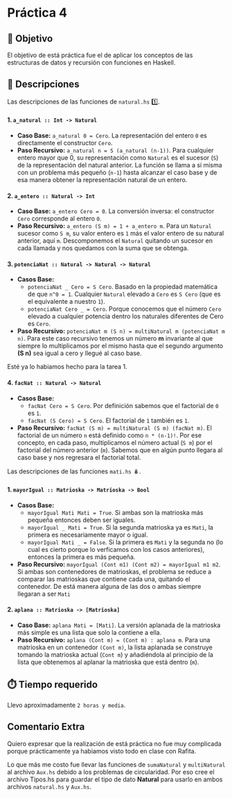 # Práctica 4


## 🎯 Objetivo
El objetivo de está práctica fue el de aplicar los conceptos de las estructuras de datos y recursión con funciones en Haskell.

## 🧠  Descripciones
Las descripciones de las funciones de `natural.hs` 1️⃣.

#### 1. `a_natural :: Int -> Natural`

-   **Caso Base:** `a_natural 0 = Cero`. La representación del entero `0` es directamente el constructor `Cero`.
-   **Paso Recursivo:** `a_natural n = S (a_natural (n-1))`. Para cualquier entero mayor que 0, su representación como `Natural` es el sucesor (`S`) de la representación del natural anterior. La función se llama a sí misma con un problema más pequeño (`n-1`) hasta alcanzar el caso base y de esa manera obtener la representación natural de un entero.

#### 2. `a_entero :: Natural -> Int`

-   **Caso Base:** `a_entero Cero = 0`. La conversión inversa: el constructor `Cero` corresponde al entero `0`.
-   **Paso Recursivo:** `a_entero (S m) = 1 + a_entero m`. Para un `Natural` sucesor como `S m`, su valor entero es `1` más el valor entero de su natural anterior, aquí `m`. Descomponemos el `Natural` quitando un sucesor en cada llamada y nos quedamos con la suma que se obtenga.

#### 3. `potenciaNat :: Natural -> Natural -> Natural`

-   **Casos Base:**
    -   `potenciaNat _ Cero = S Cero`. Basado en la propiedad matemática de que `n^0 = 1`. Cualquier `Natural` elevado a `Cero` es `S Cero` (que es el equivalente a nuestro `1`).
    -   `potenciaNat Cero _ = Cero`. Porque conocemos que el número `Cero` elevado a cualquier potencia dentro los naturales diferentes de Cero es `Cero`.
-   **Paso Recursivo:** `potenciaNat m (S n) = multiNatural m (potenciaNat m n)`. Para este caso recursivo tenemos un número **m** invariante al que siempre lo multiplicamos por el mismo hasta que el segundo argumento **(S n)** sea igual a cero y llegué al caso base.

Esté ya lo habiamos hecho para la tarea 1.

#### 4. `facNat :: Natural -> Natural`

-   **Casos Base:**
    -   `facNat Cero = S Cero`. Por definición sabemos que el factorial de `0` es `1`.
    -   `facNat (S Cero) = S Cero`. El factorial de `1` también es `1`.
-   **Paso Recursivo:** `facNat (S m) = multiNatural (S m) (facNat m)`. El factorial de un número `n` está definido como `n * (n-1)!`. Por ese concepto, en cada paso, multiplicamos el número actual (`S m`) por el factorial del número anterior (`m`). Sabemos que en algún punto llegara al caso base y nos regresara el factorial total.

Las descripciones de las funciones `mati.hs` 🪆.

#### 1. `mayorIgual :: Matrioska -> Matrioska -> Bool`

-   **Casos Base:**
    -   `mayorIgual Mati Mati = True`. Si ambas son la matrioska más pequeña entonces deben ser iguales.
    -   `mayorIgual _ Mati = True`. Si la segunda matrioska ya es `Mati`, la primera es necesariamente mayor o igual.
    -   `mayorIgual Mati _ = False`. Si la primera es `Mati` y la segunda no (lo cual es cierto porque lo verficamos con los casos anteriores), entonces la primera es más pequeña.
-   **Paso Recursivo:** `mayorIgual (Cont m1) (Cont m2) = mayorIgual m1 m2`. Si ambas son contenedores de matrioskas, el problema se reduce a comparar las matrioskas que contiene cada una, quitando el contenedor. De está manera alguna de las dos o ambas siempre llegaran a ser `Mati`

#### 2. `aplana :: Matrioska -> [Matrioska]`

-   **Caso Base:** `aplana Mati = [Mati]`. La versión aplanada de la matrioska más simple es una lista que solo la contiene a ella.
-   **Paso Recursivo:** `aplana (Cont m) = (Cont m) : aplana m`. Para una matrioska en un contenedor `(Cont m)`, la lista aplanada se construye tomando la matrioska actual (`Cont m`) y añadiéndola al principio de la lista que obtenemos al aplanar la matrioska que está dentro (`m`).

## ⏱️ Tiempo requerido

Llevo aproximadamente `2 horas y media`.

## Comentario Extra

Quiero expresar que la realización de está práctica no fue muy complicada porque prácticamente ya habiamos visto todo en clase con Rafita.

Lo que más me costo fue llevar las funciones de `sumaNatural` y `multiNatural` al archivo `Aux.hs` debido a los problemas de circularidad. 
Por eso cree el archivo Tipos.hs para guardar el tipo de dato **Natural** para usarlo en ambos archivos `natural.hs` y `Aux.hs`.